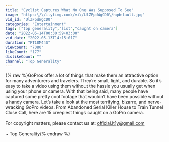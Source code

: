 ```yaml
---
title: "Cyclist Captures What No One Was Supposed To See"
image: "https:\/\/i.ytimg.com\/vi\/UlZFpdWgCD0\/hqdefault.jpg"
vid_id: "UlZFpdWgCD0"
categories: "Entertainment"
tags: ["top generality","list","caught on camera"]
date: "2022-05-14T00:30:59+03:00"
vid_date: "2022-05-13T14:15:01Z"
duration: "PT18M44S"
viewcount: "7080"
likeCount: "177"
dislikeCount: ""
channel: "Top Generality"
---
```

{% raw %}GoPros offer a lot of things that make them an attractive option for many adventurers and travelers. They’re small, light, and durable. So it’s easy to take a video using them without the hassle you usually get when using your phone or camera. With that being said, many people have captured some pretty cool footage that wouldn’t have been possible without a handy camera. Let’s take a look at the most terrifying, bizarre, and nerve-wracking GoPro videos. From Abandoned Serial Killer House to Train Tunnel Close Call, here are 15 creepiest things caught on a GoPro camera. <br /><br />For copyright matters, please contact us at: official.lt1y@gmail.com<br /><br />~ Top Generality{% endraw %}
